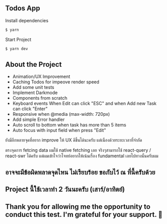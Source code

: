 ## Todos App

Install dependencies

```bash
$ yarn
```

Start Project

```bash
$ yarn dev
```

## About the Project

- Animation/UX Improvement
- Caching Todos for impeove render speed
- Add some unit tests
- Implement Darkmode
- Components from scratch
- Keyboard events When Edit can click "ESC" and when Add new Task can click "Enter"
- Responsive when @media (max-width: 720px)
- Add simple Error handler
- Auto scroll to bottom when task has more than 5 items
- Auto focus with input field when press "Edit"

ยังมีอีกหลายจุดที่อยาก improve ให้ UX ดีขึ้นได้นะครับ แต่เนืองด้วยระยะเวลาที่จำกัด

ตรงจุดการ fetcing data ผมใช้ native fetching เลย จริงๆสามารถใช้ react-query / react-swr ได้ครับ แต่ผมเข้าใจว่าโจทย์อยากให้เน้นเรื่อง fundamental เลยไปทางนั้นครับผม

## อาจจะมีข้อผิดพลาดจุดไหน ไม่เรียบร้อย ขอภับไว้ ณ ที่นี้ครับด้วย

## Project นี้ใช้เวลาทำ 2 วันนะครับ (เสาร์/อาทิตย์)

## Thank you for allowing me the opportunity to conduct this test. I'm grateful for your support. 🙏
